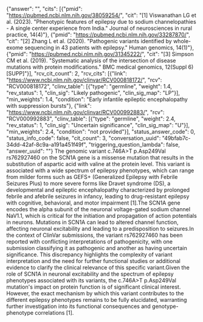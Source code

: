 {"answer": "", "cits": [{"pmid": "https://pubmed.ncbi.nlm.nih.gov/38059254/", "cit": "[1] Viswanathan LG et al. (2023). \"Phenotypic features of epilepsy due to sodium channelopathies - A single center experience from India.\" Journal of neurosciences in rural practice, 14(4)"}, {"pmid": "https://pubmed.ncbi.nlm.nih.gov/33287870/", "cit": "[2] Zhang L et al. (2020). \"Pathogenic variants identified by whole-exome sequencing in 43 patients with epilepsy.\" Human genomics, 14(1)"}, {"pmid": "https://pubmed.ncbi.nlm.nih.gov/31345222/", "cit": "[3] Simpson CM et al. (2019). \"Systematic analysis of the intersection of disease mutations with protein modifications.\" BMC medical genomics, 12(Suppl 6) [SUPP]"}], "rcv_cit_count": 2, "rcv_cits": [{"link": "https://www.ncbi.nlm.nih.gov/clinvar/RCV000818172/", "rcv": "RCV000818172", "clinv_table": [{"type": "germline", "weight": 1.4, "rev_status": 1, "clin_sig": "Likely pathogenic", "clin_sig_map": "LP"}], "min_weights": 1.4, "condition": "Early infantile epileptic encephalopathy with suppression bursts"}, {"link": "https://www.ncbi.nlm.nih.gov/clinvar/RCV000992883/", "rcv": "RCV000992883", "clinv_table": [{"type": "germline", "weight": 2.4, "rev_status": 1, "clin_sig": "Uncertain significance", "clin_sig_map": "U"}], "min_weights": 2.4, "condition": "not provided"}], "status_answer_code": 0, "status_info_code": false, "cit_count": 3, "conversation_uuid": "49bfab7c-34dd-42af-8c9a-a191a451f49f", "triggering_question_lambda": false, "answer_uuid": ""}
The genomic variant c.746A>T p.Asp249Val rs762927460 on the SCN1A gene is a missense mutation that results in the substitution of aspartic acid with valine at the protein level. This variant is associated with a wide spectrum of epilepsy phenotypes, which can range from milder forms such as GEFS+ (Generalized Epilepsy with Febrile Seizures Plus) to more severe forms like Dravet syndrome (DS), a developmental and epileptic encephalopathy characterized by prolonged febrile and afebrile seizures in infancy, leading to drug-resistant epilepsy with cognitive, behavioral, and motor impairment [1].The SCN1A gene encodes the alpha subunit of the neuronal voltage-gated sodium channel NaV1.1, which is critical for the initiation and propagation of action potentials in neurons. Mutations in SCN1A can lead to altered channel function, affecting neuronal excitability and leading to a predisposition to seizures.In the context of ClinVar submissions, the variant rs762927460 has been reported with conflicting interpretations of pathogenicity, with one submission classifying it as pathogenic and another as having uncertain significance. This discrepancy highlights the complexity of variant interpretation and the need for further functional studies or additional evidence to clarify the clinical relevance of this specific variant.Given the role of SCN1A in neuronal excitability and the spectrum of epilepsy phenotypes associated with its variants, the c.746A>T p.Asp249Val mutation's impact on protein function is of significant clinical interest. However, the exact mechanism by which this variant contributes to the different epilepsy phenotypes remains to be fully elucidated, warranting further investigation into its functional consequences and genotype-phenotype correlations [1].
